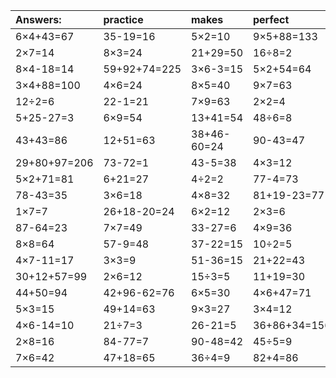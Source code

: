 | Answers: | practice | makes | perfect | ! |
| :--- | :--- | :--- | :--- | :--- |
| 6×4+43=67 | 35-19=16 | 5×2=10 | 9×5+88=133 | 8×6=48 | 
| 2×7=14 | 8×3=24 | 21+29=50 | 16÷8=2 | 44+45=89 | 
| 8×4-18=14 | 59+92+74=225 | 3×6-3=15 | 5×2+54=64 | 4×7-7=21 | 
| 3×4+88=100 | 4×6=24 | 8×5=40 | 9×7=63 | 7×4=28 | 
| 12÷2=6 | 22-1=21 | 7×9=63 | 2×2=4 | 7×5=35 | 
| 5+25-27=3 | 6×9=54 | 13+41=54 | 48÷6=8 | 30+36=66 | 
| 43+43=86 | 12+51=63 | 38+46-60=24 | 90-43=47 | 76-64=12 | 
| 29+80+97=206 | 73-72=1 | 43-5=38 | 4×3=12 | 5×6=30 | 
| 5×2+71=81 | 6+21=27 | 4÷2=2 | 77-4=73 | 9×2+56=74 | 
| 78-43=35 | 3×6=18 | 4×8=32 | 81+19-23=77 | 9×4=36 | 
| 1×7=7 | 26+18-20=24 | 6×2=12 | 2×3=6 | 24÷3=8 | 
| 87-64=23 | 7×7=49 | 33-27=6 | 4×9=36 | 6×3=18 | 
| 8×8=64 | 57-9=48 | 37-22=15 | 10÷2=5 | 1×3=3 | 
| 4×7-11=17 | 3×3=9 | 51-36=15 | 21+22=43 | 7×9+52=115 | 
| 30+12+57=99 | 2×6=12 | 15÷3=5 | 11+19=30 | 9×9=81 | 
| 44+50=94 | 42+96-62=76 | 6×5=30 | 4×6+47=71 | 2×1=2 | 
| 5×3=15 | 49+14=63 | 9×3=27 | 3×4=12 | 63÷7=9 | 
| 4×6-14=10 | 21÷7=3 | 26-21=5 | 36+86+34=156 | 8×4=32 | 
| 2×8=16 | 84-77=7 | 90-48=42 | 45÷5=9 | 2×7-11=3 | 
| 7×6=42 | 47+18=65 | 36÷4=9 | 82+4=86 | 7×4-2=26 | 
